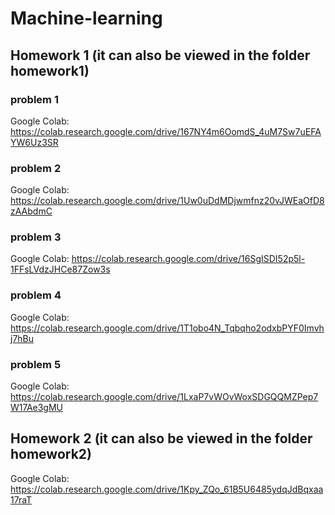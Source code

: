 # Machine-learning
## Homework 1 (it can also be viewed in the folder homework1)
### problem 1
Google Colab: https://colab.research.google.com/drive/167NY4m6OomdS_4uM7Sw7uEFAYW6Uz3SR
### problem 2
Google Colab: https://colab.research.google.com/drive/1Uw0uDdMDjwmfnz20vJWEaOfD8zAAbdmC
### problem 3
Google Colab: https://colab.research.google.com/drive/16SgISDI52p5l-1FFsLVdzJHCe87Zow3s
### problem 4
Google Colab: https://colab.research.google.com/drive/1T1obo4N_Tqbqho2odxbPYF0Imvhj7hBu
### problem 5
Google Colab: https://colab.research.google.com/drive/1LxaP7vWOvWoxSDGQQMZPep7W17Ae3gMU
## Homework 2 (it can also be viewed in the folder homework2)
Google Colab: https://colab.research.google.com/drive/1Kpy_ZQo_61B5U6485ydqJdBqxaa17raT
